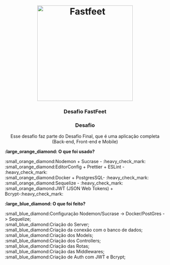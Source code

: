 <h1 align="center">
  <img alt="Fastfeet" title="Fastfeet" src="https://github.com/Rocketseat/bootcamp-gostack-desafio-03/blob/master/.github/logo.png" width="300px" />
</h1>

<h3 align="center">
  Desafio FastFeet
</h3>

<h3 align="center">
  Desafio
</h3>

<p align="center">Esse desafio faz parte do Desafio Final, que é uma aplicação completa (Back-end, Front-end e Mobile)</p>


<p align="center">
  
  <p><b>:large_orange_diamond: O que foi usado?</b></p>
  :small_orange_diamond:Nodemon + Sucrase - :heavy_check_mark:<br>
  :small_orange_diamond:EditorConfig + Prettier + ESLint - :heavy_check_mark:<br>
  :small_orange_diamond:Docker + PostgresSQL- :heavy_check_mark:<br>
  :small_orange_diamond:Sequelize - :heavy_check_mark:<br>
  :small_orange_diamond:JWT (JSON Web Tokens) + Bcrypt-:heavy_check_mark:
  <p></p>
  <p><b>:large_blue_diamond: O que foi feito?</b></p>
  :small_blue_diamond:Configuração Nodemon/Sucrase -> Docker/PostGres -> Sequelize;<br>
  :small_blue_diamond:Criação do Server;<br>
  :small_blue_diamond:Criação da conexão com o banco de dados;<br>
  :small_blue_diamond:Criação dos Models;<br>
  :small_blue_diamond:Criação dos Controllers;<br>
  :small_blue_diamond:Criação das Rotas;<br>
  :small_blue_diamond:Criação das Middlewares;<br>
  :small_blue_diamond:Criação de Auth com JWT e Bcrypt;<br>
 
